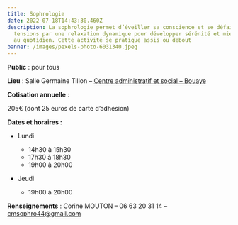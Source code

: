```yaml
---
title: Sophrologie
date: 2022-07-18T14:43:30.460Z
description: La sophrologie permet d’éveiller sa conscience et se défaire des
  tensions par une relaxation dynamique pour développer sérénité et mieux être
  au quotidien. Cette activité se pratique assis ou debout
banner: /images/pexels-photo-6031340.jpeg
---
```

**Public** : pour tous

**Lieu** : Salle Germaine Tillon – [Centre administratif et social – Bouaye](https://goo.gl/maps/2912B16QYDu)

**Cotisation annuelle** :

205€ (dont 25 euros de carte d’adhésion)

**Dates et horaires :**

* Lundi

  * 14h30 à 15h30
  * 17h30 à 18h30
  * 19h00 à 20h00
* Jeudi

  * 19h00 à 20h00

**Renseignements** : Corine MOUTON – 06 63 20 31 14 – cmsophro44@gmail.com